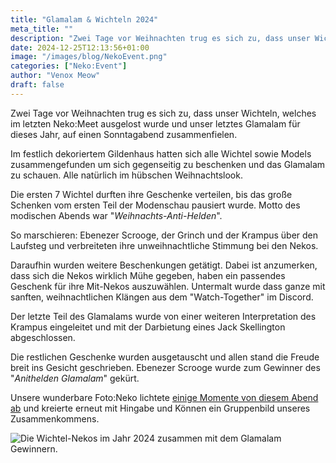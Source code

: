 ```yaml
---
title: "Glamalam & Wichteln 2024"
meta_title: ""
description: "Zwei Tage vor Weihnachten trug es sich zu, dass unser Wichteln, welches im letzten Neko:Meet ausgelost wurde und unser letztes Glamalam für dieses Jahr, auf einen Sonntagabend zusammenfielen."
date: 2024-12-25T12:13:56+01:00
image: "/images/blog/NekoEvent.png"
categories: ["Neko:Event"]
author: "Venox Meow"
draft: false
---
```


Zwei Tage vor Weihnachten trug es sich zu, dass unser Wichteln, welches im letzten Neko:Meet ausgelost wurde und unser letztes Glamalam für dieses Jahr, auf einen Sonntagabend zusammenfielen.

Im festlich dekoriertem Gildenhaus hatten sich alle Wichtel sowie Models zusammengefunden um sich gegenseitig zu beschenken und das Glamalam zu schauen. Alle natürlich im hübschen Weihnachtslook.

Die ersten 7 Wichtel durften ihre Geschenke verteilen, bis das große Schenken vom ersten Teil der Modenschau pausiert wurde. Motto des modischen Abends war "*Weihnachts-Anti-Helden*". 

So marschieren: Ebenezer Scrooge, der Grinch und der Krampus über den Laufsteg und verbreiteten ihre unweihnachtliche Stimmung bei den Nekos.

Daraufhin wurden weitere Beschenkungen getätigt. Dabei ist anzumerken, dass sich die Nekos wirklich Mühe gegeben, haben ein passendes Geschenk für ihre Mit-Nekos auszuwählen. Untermalt wurde dass ganze mit sanften, weihnachtlichen Klängen aus dem "Watch-Together" im Discord.

Der letzte Teil des Glamalams wurde von einer weiteren Interpretation des Krampus eingeleitet und mit der Darbietung eines Jack Skellington abgeschlossen.

Die restlichen Geschenke wurden ausgetauscht und allen stand die Freude breit ins Gesicht geschrieben.
Ebenezer Scrooge wurde zum Gewinner des "*Anithelden Glamalam*" gekürt.

Unsere wunderbare Foto:Neko lichtete [einige Momente von diesem Abend ab](https://img.electronicping.net/album/Glamalam%3A-Weihnachts-Anti-Helden-Wichteln-2024.8wxP) und kreierte erneut mit Hingabe und Können ein Gruppenbild unseres Zusammenkommens.

![Die Wichtel-Nekos im Jahr 2024 zusammen mit dem Glamalam Gewinnern.](images/blog/screenshots/1735125228-NekoEvent_GlamalamWichteln2024.jpeg)